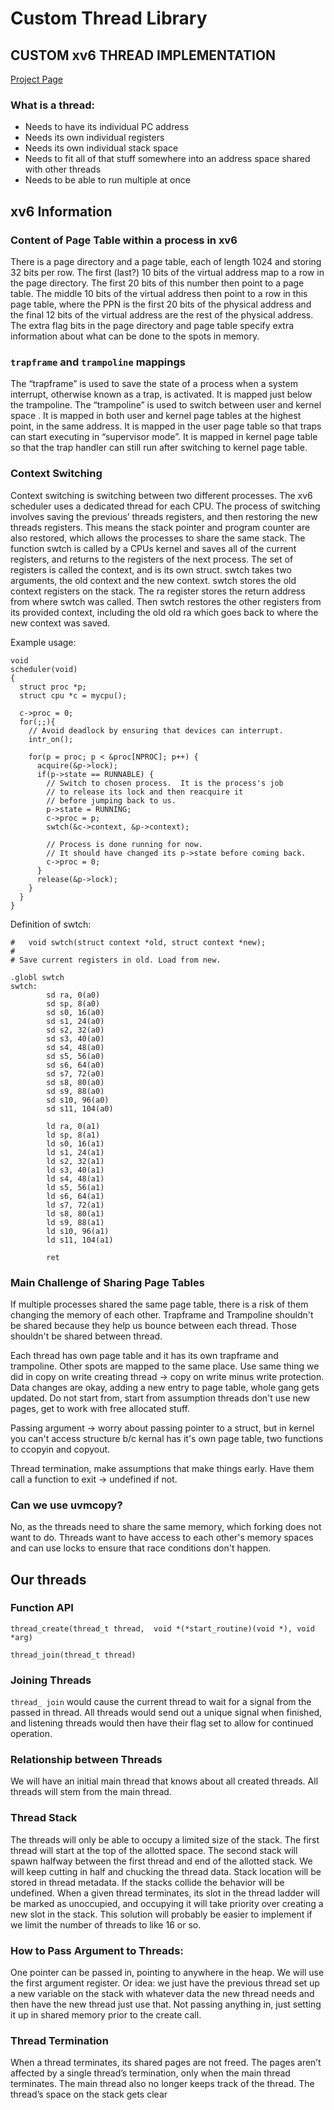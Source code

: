 
# Custom Thread Library
## CUSTOM xv6 THREAD IMPLEMENTATION

[Project Page](https://www.rose-hulman.edu/class/csse/csse332/2324b/labs/project/)

### What is a thread:
- Needs to have its individual PC address
- Needs its own individual registers
- Needs its own individual stack space
- Needs to fit all of that stuff somewhere into an address space shared with other threads
- Needs to be able to run multiple at once

## xv6 Information

### Content of Page Table within a process in xv6
There is a page directory and a page table, each of length 1024 and storing 32 bits per row. The first (last?) 10 bits of the virtual address map to a row in the page directory. The first 20 bits of this number then point to a page table. The middle 10 bits of the virtual address then point to a row in this page table, where the PPN is the first 20 bits of the physical address and the final 12 bits of the virtual address are the rest of the physical address. The extra flag bits in the page directory and page table specify extra information about what can be done to the spots in memory.

### `trapframe` and `trampoline` mappings
The “trapframe” is used to save the state of a process when a system interrupt, otherwise known as a trap, is activated. It is mapped just below the trampoline.
The “trampoline” is used to switch between user and kernel space . It is mapped in both user and kernel page tables at the highest point, in the same address. It is mapped in the user page table so that traps can start executing in “supervisor mode”. It is mapped in kernel page table so that the trap handler can still run after switching to kernel page table. 

### Context Switching

Context switching is switching between two different processes. The xv6 scheduler uses a dedicated thread for each CPU. The process of switching involves saving the previous’ threads registers, and then restoring the new threads registers. This means the stack pointer and program counter are also restored, which allows the processes to share the same stack. 
The function swtch is called by a CPUs kernel and saves all of the current registers, and returns to the registers of the next process. The set of registers is called the context, and is its own struct. swtch takes two arguments, the old context and the new context. swtch stores the old context registers on the stack. The ra register stores the return address from where swtch was called. Then swtch restores the other registers from its provided context, including the old old ra which goes back to where the new context was saved.

Example usage:
```
void
scheduler(void)
{
  struct proc *p;
  struct cpu *c = mycpu();
  
  c->proc = 0;
  for(;;){
    // Avoid deadlock by ensuring that devices can interrupt.
    intr_on();

    for(p = proc; p < &proc[NPROC]; p++) {
      acquire(&p->lock);
      if(p->state == RUNNABLE) {
        // Switch to chosen process.  It is the process's job
        // to release its lock and then reacquire it
        // before jumping back to us.
        p->state = RUNNING;
        c->proc = p;
        swtch(&c->context, &p->context);

        // Process is done running for now.
        // It should have changed its p->state before coming back.
        c->proc = 0;
      }
      release(&p->lock);
    }
  }
}
```

Definition of swtch:

```
#   void swtch(struct context *old, struct context *new);
# 
# Save current registers in old. Load from new.	

.globl swtch
swtch:
        sd ra, 0(a0)
        sd sp, 8(a0)
        sd s0, 16(a0)
        sd s1, 24(a0)
        sd s2, 32(a0)
        sd s3, 40(a0)
        sd s4, 48(a0)
        sd s5, 56(a0)
        sd s6, 64(a0)
        sd s7, 72(a0)
        sd s8, 80(a0)
        sd s9, 88(a0)
        sd s10, 96(a0)
        sd s11, 104(a0)

        ld ra, 0(a1)
        ld sp, 8(a1)
        ld s0, 16(a1)
        ld s1, 24(a1)
        ld s2, 32(a1)
        ld s3, 40(a1)
        ld s4, 48(a1)
        ld s5, 56(a1)
        ld s6, 64(a1)
        ld s7, 72(a1)
        ld s8, 80(a1)
        ld s9, 88(a1)
        ld s10, 96(a1)
        ld s11, 104(a1)
        
        ret
```

### Main Challenge of Sharing Page Tables
If multiple processes shared the same page table, there is a risk of them changing the memory of each other. Trapframe and Trampoline shouldn't be shared because they help us bounce between each thread. Those shouldn't be shared between thread.

Each thread has own page table and it has its own trapframe and trampoline. Other spots are mapped to the same place. Use same thing we did in copy on write
creating thread -> copy on write minus write protection. Data changes are okay, adding a new entry to page table, whole gang gets updated. Do not start from, start from assumption threads don't use new pages, get to work with free allocated stuff.

Passing argument -> worry about passing pointer to a struct, but in kernel you can't access structure b/c kernal has it's own page table, two functions to ccopyin and copyout. 

Thread termination, make assumptions that make things early. Have them call a function to exit -> undefined if not.


### Can we use uvmcopy?
No, as the threads need to share the same memory, which forking does not want to do. Threads want to have access to each other's memory spaces and can use locks to ensure that race conditions don't happen.

## Our threads

### Function API

`thread_create(thread_t thread,  void *(*start_routine)(void *), void *arg)`

`thread_join(thread_t thread)`

### Joining Threads

`thread_ join` would cause the current thread to wait for a signal from the passed in thread. All threads would send out a unique signal when finished, and listening threads would then have their flag set to allow for continued operation.

### Relationship between Threads

We will have an initial main thread that knows about all created threads. All threads will stem from the main thread.

### Thread Stack

The threads will only be able to occupy a limited size of the stack. The first thread will start at the top of the allotted space. The second stack will spawn halfway between the first thread and end of the allotted stack. We will keep cutting in half and chucking the thread data. Stack location will be stored in thread metadata.  If the stacks collide the behavior will be undefined. When a given thread terminates, its slot in the thread ladder will be marked as unoccupied, and occupying it will take priority over creating a new slot in the stack. This solution will probably be easier to implement if we limit the number of threads to like 16 or so.


### How to Pass Argument to Threads:

One pointer can be passed in, pointing to anywhere in the heap. We will use the first argument register.
Or idea: we just have the previous thread set up a new variable on the stack with whatever data the new thread needs and then have the new thread just use that. Not passing anything in, just setting it up in shared memory prior to the create call.

### Thread Termination

When a thread terminates, its shared pages are not freed. The pages aren’t affected by a single thread’s termination, only when the main thread terminates. The main thread also no longer keeps track of the thread. The thread’s space on the stack gets clear
